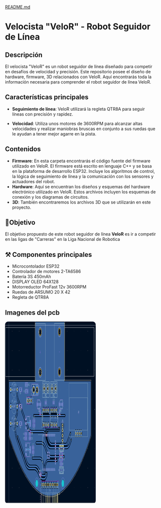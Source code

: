 [README.md](https://github.com/user-attachments/files/22640474/README.md)
# Velocista "VeloR" - Robot Seguidor de Línea

## Descripción

El velocista "VeloR" es un robot seguidor de línea diseñado para competir en desafíos de velocidad y precisión. Este repositorio posee el diseño de hardware, firmware, 3D relacionados con VeloR. Aquí encontrarás toda la información necesaria para comprender el robot seguidor de línea VeloR.

## Características principales

- **Seguimiento de línea**: VeloR utilizará la regleta QTR8A para seguir líneas con precisión y rapidez.

- **Velocidad**: Utiliza unos motores de 3600RPM para alcanzar altas velocidades y realizar maniobras bruscas en conjunto a sus ruedas que le ayudan a tener mejor agarre en la pista.

## Contenidos
- **Firmware**: En esta carpeta encontrarás el código fuente del firmware utilizado en VeloR. El firmware está escrito en lenguaje C++ y se basa en la plataforma de desarrollo ESP32. Incluye los algoritmos de control, la lógica de seguimiento de línea y la comunicación con los sensores y actuadores del robot.
- **Hardware**: Aquí se encuentran los diseños y esquemas del hardware electrónico utilizado en VeloR. Estos archivos incluyen los esquemas de conexión y los diagramas de circuitos.
- **3D**: También encontraremos los archivos 3D que se utilizarán en este proyecto.

## 🎉Objetivo

 El objetivo propuesto de este robot seguidor de línea **VeloR** es ir a competir en las ligas de "Carreras" en la Liga Nacional de Robotica
 
## ⚒ Componentes principales
- Microcontolador ESP32
- Controlador de motores 2-TA6586
- Batería 3S 450mAh
- DISPLAY OLED 64X128
- Motorreductor ProFast 12v 3600RPM
- Ruedas de ARSUMO 20 X 42
- Regleta de QTR8A 


## Imagenes del pcb

<div aling="center">
<img src= "./docs/PCB MAIN BLUE.PNG" alt="PCB MAIN BLUE" width="300" height="600" style="border-radius: 10px; box-shadow: 0 4px 8px rgba (0,0,0,0,2);"/>

